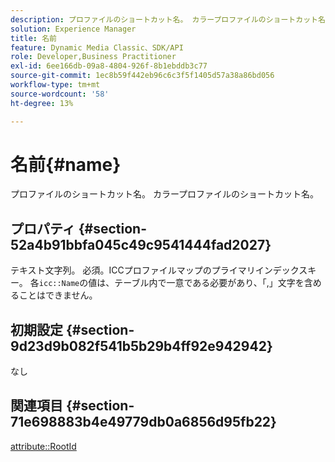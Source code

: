 ```yaml
---
description: プロファイルのショートカット名。 カラープロファイルのショートカット名。
solution: Experience Manager
title: 名前
feature: Dynamic Media Classic、SDK/API
role: Developer,Business Practitioner
exl-id: 6ee166db-09a8-4804-926f-8b1ebddb3c77
source-git-commit: 1ec8b59f442eb96c6c3f5f1405d57a38a86bd056
workflow-type: tm+mt
source-wordcount: '58'
ht-degree: 13%

---
```


# 名前{#name}

プロファイルのショートカット名。 カラープロファイルのショートカット名。

## プロパティ {#section-52a4b91bbfa045c49c9541444fad2027}

テキスト文字列。 必須。ICCプロファイルマップのプライマリインデックスキー。 各`icc::Name`の値は、テーブル内で一意である必要があり、「,」文字を含めることはできません。

## 初期設定 {#section-9d23d9b082f541b5b29b4ff92e942942}

なし

## 関連項目 {#section-71e698883b4e49779db0a6856d95fb22}

[attribute::RootId](../../../../../ir-api/material-cat/image-rendering-api-ref/c-ir-material-catalog/c-ir-attributes-reference/r-ir-rootid.md#reference-54b42b7125824be593378c1accb70d5a)
